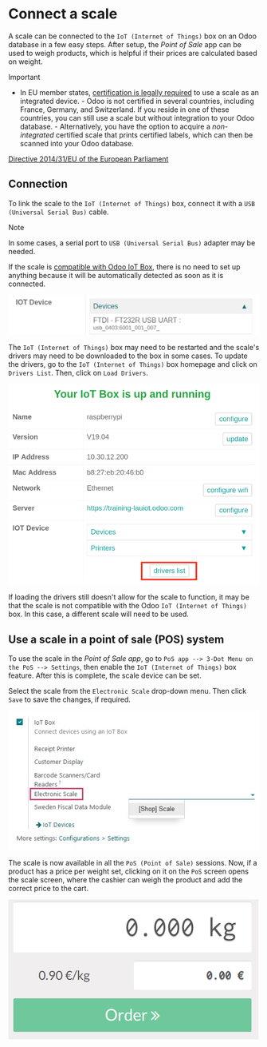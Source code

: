 # Connect a scale

A scale can be connected to the `IoT (Internet of Things)` box on an
Odoo database in a few easy steps. After setup, the *Point of Sale* app
can be used to weigh products, which is helpful if their prices are
calculated based on weight.

> [!IMPORTANT]
> - In EU member states, [certification is legally
> required](https://eur-lex.europa.eu/legal-content/EN/TXT/?uri=uriserv%3AOJ.L_.2014.096.01.0107.01.ENG)
> to use a scale as an integrated device. - Odoo is not certified in
> several countries, including France, Germany, and Switzerland. If you
> reside in one of these countries, you can still use a scale but
> without integration to your Odoo database. - Alternatively, you have
> the option to acquire a *non-integrated* certified scale that prints
> certified labels, which can then be scanned into your Odoo database.

<div class="seealso">

[Directive 2014/31/EU of the European
Parliament](https://eur-lex.europa.eu/legal-content/EN/TXT/?uri=uriserv%3AOJ.L_.2014.096.01.0107.01.ENG)

</div>

## Connection

To link the scale to the `IoT (Internet of Things)` box, connect it with
a `USB
(Universal Serial Bus)` cable.

> [!NOTE]
> In some cases, a serial port to `USB (Universal Serial Bus)` adapter
> may be needed.

If the scale is [compatible with Odoo IoT
Box](https://www.odoo.com/page/iot-hardware), there is no need to set up
anything because it will be automatically detected as soon as it is
connected.

<img src="scale/iot-choice.png" class="align-center"
alt="IOT box auto detection." />

The `IoT (Internet of Things)` box may need to be restarted and the
scale's drivers may need to be downloaded to the box in some cases. To
update the drivers, go to the `IoT (Internet of
Things)` box homepage and click on `Drivers List`. Then, click on `Load
Drivers`.

<img src="scale/driver-list.png" class="align-center"
alt="View of the IoT box settings and driver list." />

If loading the drivers still doesn't allow for the scale to function, it
may be that the scale is not compatible with the Odoo
`IoT (Internet of Things)` box. In this case, a different scale will
need to be used.

## Use a scale in a point of sale (POS) system

To use the scale in the *Point of Sale app*, go to
`PoS app --> 3-Dot Menu on the PoS
--> Settings`, then enable the `IoT (Internet of Things)` box feature.
After this is complete, the scale device can be set.

Select the scale from the `Electronic Scale` drop-down menu. Then click
`Save` to save the changes, if required.

<img src="scale/electronic-scale-feature.png" class="align-center"
alt="List of the external tools that can be used with PoS and the IoT box." />

The scale is now available in all the `PoS (Point of Sale)` sessions.
Now, if a product has a price per weight set, clicking on it on the
`PoS` screen opens the scale screen, where the cashier can weigh the
product and add the correct price to the cart.

<img src="scale/scale-view.png" class="align-center"
alt="Electronic Scale dashboard view when no items are being weighed." />
